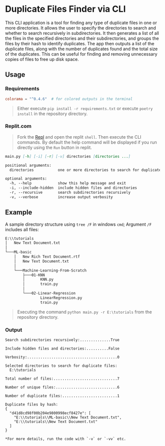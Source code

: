 # Duplicate Files Finder via CLI

This CLI application is a tool for finding any type of duplicate files in one or more directories. It allows the user to specify the directories to search and whether to search recursively in subdirectories. It then generates a list of all the files in the specified directories and their subdirectories, and groups the files by their hash to identify duplicates. The app then outputs a list of the duplicate files, along with the number of duplicates found and the total size of the duplicates. This can be useful for finding and removing unnecessary copies of files to free up disk space.

## Usage

### Requirements

```toml
colorama = "^0.4.6"  # for colored outputs in the terminal
```

> Either execute `pip install -r requirements.txt` or execute `poetry install` in the repository directory.

### Replit.com

> Fork the [Repl](https://replit.com/@AlimusSifar/Duplicate-Files-Finder-CLI) and open the replit `shell`. Then execute the CLI commands. By default the help command will be displayed if you run directly using the `Run` button in replit.

```md
main.py [-h] [-i] [-r] [-v] directories [directories ...]

positional arguments:
  directories           one or more directories to search for duplicate files

optional arguments:
  -h, --help            show this help message and exit
  -i, --include-hidden  include hidden files and directories
  -r, --recursive       search subdirectories recursively
  -v, --verbose         increase output verbosity
```

## Example

A sample directory structure using `tree /F` in windows `cmd`; Argument `/F` includes all files:

```txt
E:\\tutorials
│   New Text Document.txt
│
└───ML-basic
    │   New Rich Text Document.rtf
    │   New Text Document.txt
    │
    └───Machine-Learning-From-Scratch
        ├───01-KNN
        │       KNN.py
        │       train.py
        │
        └───02-Linear-Regression
                LinearRegression.py
                train.py
```

> Executing the command `python main.py -r E:\tutorials` from the repository directory.

### Output

```terminal
Search subdirectories recursively:..............True

Include hidden files and directories:..........False

Verbosity:.........................................0

Selected directories to search for duplicate files:
  E:\tutorials

Total number of files:.............................7

Number of unique files:............................6

Number of duplicate files:.........................1

Duplicate files by hash:
{
  "d41d8cd98f00b204e9800998ecf8427e": [
    "E:\\tutorials\\ML-basic\\New Text Document.txt",
    "E:\\tutorials\\New Text Document.txt"
  ]
}

*For more details, run the code with `-v` or `-vv` etc.
```
